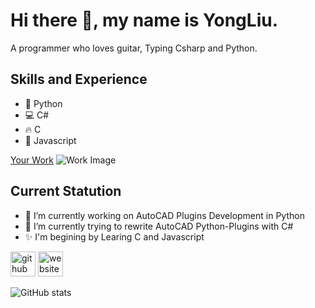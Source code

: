 # Hi there 👋, my name is YongLiu.
A programmer who loves guitar, Typing Csharp and Python.

## Skills and Experience
- 🐍 Python
- 💻 C#
- 🔥 C
- 🎈 Javascript

<a href="https://guitarliu.link">Your Work</a>
<img src="https://guitarliu.link/images/logo.svg" alt="Work Image">


## Current Statution
- 🔭 I’m currently working on AutoCAD Plugins Development in Python
- 🌱 I’m currently trying to rewrite AutoCAD Python-Plugins with C#
- :sparkles: I'm begining by Learing C and Javascript

  
[<img src='https://cdn.jsdelivr.net/npm/simple-icons@3.0.1/icons/github.svg' alt='github' height='40'>](https://github.com/guitarliu) [<img src='https://cdn.jsdelivr.net/npm/simple-icons@3.0.1/icons/icloud.svg' alt='website' height='40'>](https://guitarliu.github.io/guitarliu.github.io)  

![GitHub stats](https://github-readme-stats.vercel.app/api?username=guitarliu&show_icons=true)
